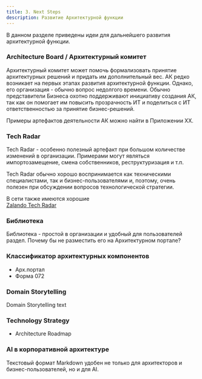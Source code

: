 ```yaml
---
title: 3. Next Steps
description: Развитие Архитектурной функции
---
```


В данном разделе приведены идеи для дальнейшего развития архитектурной функции.


### Architecture Board / Архитектурный комитет
Архитектурный комитет может помочь формализовать принятие архитектурных решений и придать им дополнительный вес.
АК редко возникает на первых этапах развития архитектурной функции. Однако, его организация - обычно вопрос недолгого времени.
Обычно представители Бизнеса охотно поддерживают инициативу создания АК, так как он помогает им повысить прозрачность ИТ и поделиться с ИТ ответственностью за принятие бизнес-решений.

Примеры артефактов деятельности АК можно найти в Приложении ХХ.

  
### Tech Radar
Tech Radar - особенно полезный артефакт при большом количестве изменений в организации.
Примерами могут являться импортозамещение, смена собственников, реструктуризация и т.п. 

Tech Radar обычно хорошо воспринимается как техническими специалистами, так и бизнес-пользователями и, поэтому, очень полезен при обсуждении вопросов технологической стратегии. 

В сети также имеются хорошие  
[Zalando Tech Radar](https://github.com/zalando/tech-radar)


### Библиотека
Библиотека - простой в организации и удобный для пользователей раздел. Почему бы не разместить его на Архитектурном портале?


### Классификатор архитектурных компонентов
- Арх.портал
- Форма 072


### Domain Storytelling
Domain Storytelling text

### Technology Strategy
  - Architecture Roadmap 

### AI в корпоративной архитектуре
Текстовый формат Markdown удобен не только для архитекторов и бизнес-пользователей, но и для AI.